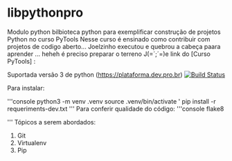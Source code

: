 # libpythonpro
Modulo python bilbioteca python para exemplificar construção de projetos Python no curso PyTools
Nesse curso é ensinado como contribuir com projetos de codigo aberto... 
Joelzinho executou e quebrou a cabeça paara aprender ... heheh é preciso preparar o terreno 
J(=´;´=)e 
link do [Curso PyTools] :

Suportada versão 3 de python
(https://plataforma.dev.pro.br) [![Build Status](https://app.travis-ci.com/joelkak/libpythonpro.svg?branch=main)](https://app.travis-ci.com/joelkak/libpythonpro)

Para instalar:

'''console python3 -m venv .venv 
source .venv/bin/activate '
pip install -r requeriments-dev.txt
'''
Para conferir qualidade do código:
'''console
flake8

'''
Tópicos a serem abordados:
1. Git
2. Virtualenv
3. Pip 